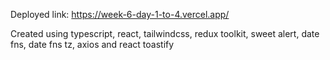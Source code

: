 Deployed link: https://week-6-day-1-to-4.vercel.app/

Created using typescript, react, tailwindcss, redux toolkit, sweet alert, date fns, date fns tz, axios and react toastify
